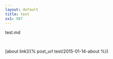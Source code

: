 ```yaml
---
layout: default
title: test
xx1: 987
---
```


test.md

<br/>

[about link]({% post_url test/2015-01-14-about %})
